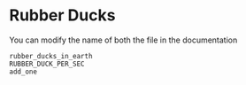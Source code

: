 # Rubber Ducks

You can modify the name of both the file in the documentation

```@docs
rubber_ducks_in_earth
RUBBER_DUCK_PER_SEC
add_one
```